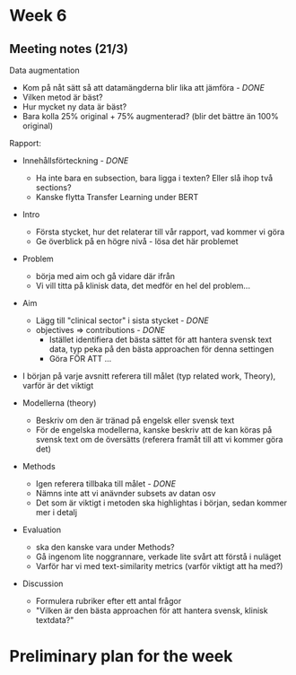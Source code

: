 # Week 6

## Meeting notes (21/3)

Data augmentation
- Kom på nåt sätt så att datamängderna blir lika att jämföra  - *DONE*
- Vilken metod är bäst?
- Hur mycket ny data är bäst?
- Bara kolla 25% original + 75% augmenterad? (blir det bättre än 100% original)

Rapport:
- Innehållsförteckning - *DONE*
    - Ha inte bara en subsection, bara ligga i texten? Eller slå ihop två sections?
    - Kanske flytta Transfer Learning under BERT
- Intro
    - Första stycket, hur det relaterar till vår rapport, vad kommer vi göra
    - Ge överblick på en högre nivå - lösa det här problemet
- Problem
    - börja med aim och gå vidare där ifrån
    - Vi vill titta på klinisk data, det medför en hel del problem...
- Aim
    - Lägg till "clinical sector" i sista stycket  - *DONE*
    - objectives => contributions  - *DONE*
        - Istället identifiera det bästa sättet för att hantera svensk text data, typ peka på den bästa approachen för denna settingen
        - Göra FÖR ATT ...

- I början på varje avsnitt referera till målet (typ related work, Theory), varför är det viktigt

- Modellerna (theory)
    - Beskriv om den är tränad på engelsk eller svensk text
    - För de engelska modellerna, kanske beskriv att de kan köras på svensk text om de översätts (referera framåt till att vi kommer göra det)
- Methods
    - Igen referera tillbaka till målet  - *DONE*
    - Nämns inte att vi anävnder subsets av datan osv 
    - Det som är viktigt i metoden ska highlightas i början, sedan kommer mer i detalj
- Evaluation
    - ska den kanske vara under Methods? 
    - Gå ingenom lite noggrannare, verkade lite svårt att förstå i nuläget
    - Varför har vi med text-similarity metrics (varför viktigt att ha med?)
- Discussion
    - Formulera rubriker efter ett antal frågor
    - "Vilken är den bästa approachen för att hantera svensk, klinisk textdata?"

# Preliminary plan for the week